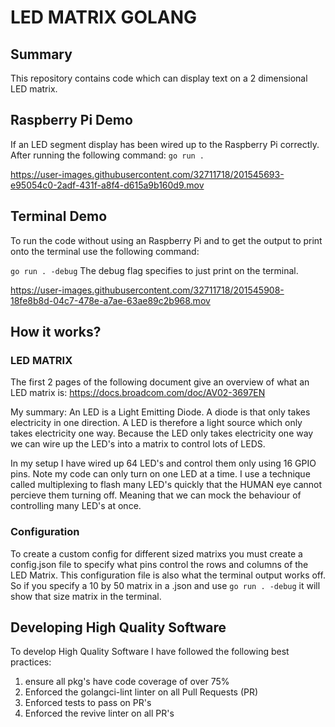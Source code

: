 # LED MATRIX GOLANG

## Summary

This repository contains code which can display text on a 2 dimensional LED matrix. 

## Raspberry Pi Demo 

If an LED segment display has been wired up to the Raspberry Pi correctly. After running the following command: 
`go run .`

https://user-images.githubusercontent.com/32711718/201545693-e95054c0-2adf-431f-a8f4-d615a9b160d9.mov

## Terminal Demo

To run the code without using an Raspberry Pi and to get the output to print onto the terminal use the following command:

`go run . -debug` The debug flag specifies to just print on the terminal. 

https://user-images.githubusercontent.com/32711718/201545908-18fe8b8d-04c7-478e-a7ae-63ae89c2b968.mov


## How it works?

### LED MATRIX

The first 2 pages of the following document give an overview of what an LED matrix is: https://docs.broadcom.com/doc/AV02-3697EN 

My summary: An LED is a Light Emitting Diode. A diode is that only takes electricity in one direction. A LED is therefore a light source which only takes electricity one way. Because the LED only takes electricity one way we can wire up the LED's into a matrix to control lots of LEDS.

In my setup I have wired up 64 LED's and control them only using 16 GPIO pins. Note my code can only turn on one LED at a time. I use a technique called multiplexing to flash many LED's quickly that the HUMAN eye cannot percieve them turning off. Meaning that we can mock the behaviour of controlling many LED's at once. 

### Configuration

To create a custom config for different sized matrixs you must create a config.json file to specify what pins control the rows and columns of the LED Matrix. This configuration file is also what the terminal output works off. So if you specify a 10 by 50 matrix in a .json and use `go run . -debug` it will show that size matrix in the terminal.  

## Developing High Quality Software

To develop High Quality Software I have followed the following best practices:
1. ensure all pkg's have code coverage of over 75%
2. Enforced the golangci-lint linter on all Pull Requests (PR)
3. Enforced tests to pass on PR's
4. Enforced the revive linter on all PR's
